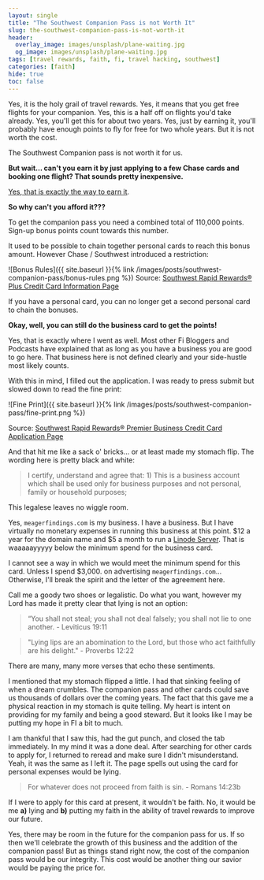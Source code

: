 ```yaml
---
layout: single
title: "The Southwest Companion Pass is not Worth It"
slug: the-southwest-companion-pass-is-not-worth-it
header:
  overlay_image: images/unsplash/plane-waiting.jpg
  og_image: images/unsplash/plane-waiting.jpg
tags: [travel rewards, faith, fi, travel hacking, southwest]
categories: [faith]
hide: true
toc: false
---
```


Yes, it is the holy grail of travel rewards. Yes, it means that you get free flights for your companion. Yes, this is a half off on flights you'd take already. Yes, you'll get this for about two years. Yes, just by earning it, you'll probably have enough points to fly for free for two whole years. But it is not worth the cost.


The Southwest Companion pass is not worth it for us.

**But wait... can't you earn it by just applying to a few Chase cards and booking one flight? That sounds pretty inexpensive.**

[Yes, that is exactly the way to earn it](https://thepointsguy.com/guide/earn-southwest-companion-pass-new-year/).

**So why can't you afford it???**

To get the companion pass you need a combined total of 110,000 points. Sign-up bonus points count towards this number.

It used to be possible to chain together personal cards to reach this bonus amount.  However Chase / Southwest introduced a restriction:

![Bonus Rules]({{ site.baseurl }}{% link /images/posts/southwest-companion-pass/bonus-rules.png %})
Source: [Southwest Rapid Rewards® Plus Credit Card Information Page](https://creditcards.chase.com/travel-credit-cards/southwest-plus?)

If you have a personal card, you can no longer get a second personal card to chain the bonuses.

**Okay, well, you can still do the business card to get the points!**

Yes, that is exactly where I went as well. Most other Fi Bloggers and Podcasts have explained that as long as you have a business you are good to go here. That business here is not defined clearly and your side-hustle most likely counts.

With this in mind, I filled out the application. I was ready to press submit but slowed down to read the fine print:

![Fine Print]({{ site.baseurl }}{% link /images/posts/southwest-companion-pass/fine-print.png %})

Source: [Southwest Rapid Rewards® Premier Business Credit Card Application Page](https://creditcards.chase.com/small-business-credit-cards/southwest-premier-business)

And that hit me like a sack o' bricks... or at least made my stomach flip. The wording here is pretty black and white:

> I certify, understand and agree that: 1) This is a business account which shall be used only for business purposes and not personal, family or household purposes;

This legalese leaves no wiggle room.

Yes, `meagerfindings.com` is my business. I have a business. But I have virtually no monetary expenses in running this business at this point. $12 a year for the domain name and $5 a month to run a [Linode Server](https://www.linode.com/?r=b31a186aa9fd4c5cc10b3a7fbcaa44747b7dba43). That is waaaaayyyyy below the minimum spend for the business card.

I cannot see a way in which we would meet the minimum spend for this card. Unless I spend $3,000. on advertising `meagerfindings.com`... Otherwise, I'll break the spirit and the letter of the agreement here.

Call me a goody two shoes or legalistic. Do what you want, however my Lord has made it pretty clear that lying is not an option:

> “You shall not steal; you shall not deal falsely; you shall not lie to one another.
>     \- Leviticus 19:11

> "Lying lips are an abomination to the Lord,
>   but those who act faithfully are his delight."
>     \- Proverbs 12:22

There are many, many more verses that echo these sentiments.

I mentioned that my stomach flipped a little. I had that sinking feeling of when a dream crumbles. The companion pass and other cards could save us thousands of dollars over the coming years. The fact that this gave me a physical reaction in my stomach is quite telling. My heart is intent on providing for my family and being a good steward. But it looks like I may be putting my hope in FI a bit to much.

I am thankful that I saw this, had the gut punch, and closed the tab immediately. In my mind it was a done deal. After searching for other cards to apply for, I returned to reread and make sure I didn't misunderstand. Yeah, it was the same as I left it. The page spells out using the card for personal expenses would be lying.

> For whatever does not proceed from faith is sin.
>     \- Romans 14:23b

If I were to apply for this card at present, it wouldn't be faith. No, it would be me **a)** lying and **b)** putting my faith in the ability of travel rewards to improve our future.

Yes, there may be room in the future for the companion pass for us. If so then we'll celebrate the growth of this business and the addition of the companion pass! But as things stand right now, the cost of the companion pass would be our integrity.  This cost would be another thing our savior would be paying the price for.
